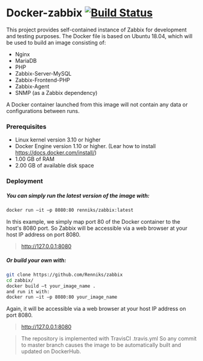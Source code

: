 # Docker-zabbix [![Build Status](https://travis-ci.org/Renniks/zabbix.svg?branch=master)](https://travis-ci.org/Renniks/zabbix)

This project provides self-contained instance of Zabbix for development and testing purposes.
The Docker file is based on Ubuntu 18.04, which will be used to build an image consisting of: 
- Nginx
- MariaDB
- PHP
- Zabbix-Server-MySQL
- Zabbix-Frontend-PHP
- Zabbix-Agent
- SNMP (as a Zabbix dependency)

A Docker container launched from this image will not contain any data or configurations between runs.
### Prerequisites
- Linux kernel version 3.10 or higher
- Docker Engine version 1.10 or higher. (Lear how to install https://docs.docker.com/install/)
- 1.00 GB of RAM
- 2.00 GB of available disk space

### Deployment

##### You can simply run the latest version of the image with:
```sh
docker run –it –p 8080:80 renniks/zabbix:latest
```
In this example, we simply map port 80 of the Docker container to the host's 8080 port.
So Zabbix will be accessible via a web browser at your host IP address on port 8080. 
 > http://127.0.0.1:8080

##### Or build your own with:
```sh
git clone https://github.com/Renniks/zabbix
cd zabbix/
docker build –t your_image_name .
and run it with:
docker run –it –p 8080:80 your_image_name
```
Again, it will be accessible via a web browser at your host IP address on port 8080. 
 > http://127.0.0.1:8080

>  The repository is implemented with TravisCI .travis.yml
So any commit to master branch causes the image to be automatically built and updated on DockerHub.